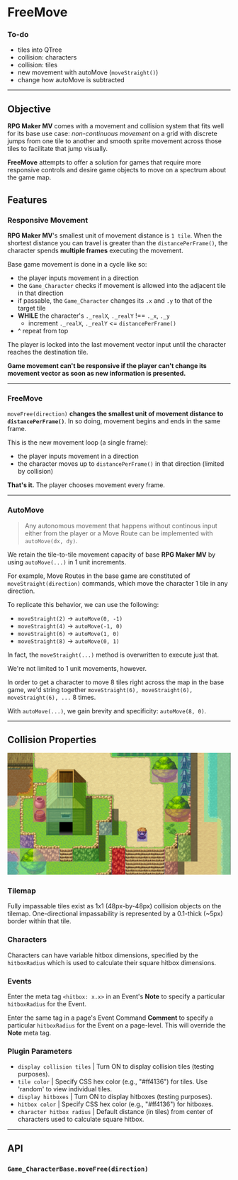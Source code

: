 # FreeMove

### To-do
 - tiles into QTree
 - collision: characters 
 - collision: tiles
 - new movement with autoMove (`moveStraight()`)
 - change how autoMove is subtracted

---

## Objective
**RPG Maker MV** comes with a movement and collision system that fits well for its base use case: *non-continuous movement* on a grid with discrete jumps from one tile to another and smooth sprite movement across those tiles to facilitate that jump visually.

**FreeMove** attempts to offer a solution for games that require more responsive controls and desire game objects to move on a spectrum about the game map.


## Features

### Responsive Movement
**RPG Maker MV**'s smallest unit of movement distance is `1 tile`. When the shortest distance you can travel is greater than the `distancePerFrame()`, the character spends **multiple frames** executing the movement.

Base game movement is done in a cycle like so:
 - the player inputs movement in a direction
 - the `Game_Character` checks if movement is allowed into the adjacent tile in that direction
 - if passable, the `Game_Character` changes its `.x` and `.y` to that of the target tile
 - **WHILE** the character's `._realX`, `._realY` !== `._x`, `._y`
     - increment `._realX`, `._realY` <= `distancePerFrame()`
 - ^ repeat from top

The player is locked into the last movement vector input until the character reaches the destination tile. 

**Game movement can't be responsive if the player can't change its movement vector as soon as new information is presented.**
 
---

### FreeMove

`moveFree(direction)` **changes the smallest unit of movement distance to `distancePerFrame()`**. In so doing, movement begins and ends in the same frame. 

This is the new movement loop (a single frame):
 - the player inputs movement in a direction
 - the character moves up to `distancePerFrame()` in that direction (limited by collision)

**That's it.** The player chooses movement every frame.

---

### AutoMove
> Any autonomous movement that happens without continous input either from the player or a Move Route can be implemented with `autoMove(dx, dy)`.

We retain the tile-to-tile movement capacity of base **RPG Maker MV** by using `autoMove(...)` in 1 unit increments.

For example, Move Routes in the base game are constituted of `moveStraight(direction)` commands, which move the character 1 tile in any direction.

To replicate this behavior, we can use the following:
 - `moveStraight(2)` -> `autoMove(0, -1)`
 - `moveStraight(4)` -> `autoMove(-1, 0)`
 - `moveStraight(6)` -> `autoMove(1, 0)`
 - `moveStraight(8)` -> `autoMove(0, 1)`

In fact, the `moveStraight(...)` method is overwritten to execute just that.

We're not limited to 1 unit movements, however.

In order to get a character to move 8 tiles right across the map in the base game, we'd string together `moveStraight(6), moveStraight(6), moveStraight(6), ...` 8 times.

With `autoMove(...)`, we gain brevity and specificity: `autoMove(8, 0)`.

--- 

## Collision Properties

![collision objects on the map](./assets/tilemap.png)

### Tilemap
Fully impassable tiles exist as 1x1 (48px-by-48px) collision objects on the tilemap. One-directional impassability is represented by a 0.1-thick (~5px) border within that tile.

### Characters 
Characters can have variable hitbox dimensions, specified by the `hitboxRadius` which is used to calculate their square hitbox dimensions. 


### Events
Enter the meta tag `<hitbox: x.x>` in an Event's **Note** to specify a particular `hitboxRadius` for the Event. 

Enter the same tag in a page's Event Command **Comment** to specify a particular `hitboxRadius` for the Event on a page-level. This will override the **Note** meta tag.

### Plugin Parameters
 - `display collision tiles` | Turn ON to display collision tiles (testing purposes).
- `tile color` | Specify CSS hex color (e.g., "#ff4136") for tiles. Use 'random' to view individual tiles.
- `display hitboxes` | Turn ON to display hitboxes (testing purposes).
- `hitbox color` | Specify CSS hex color (e.g., "#ff4136") for hitboxes.
- `character hitbox radius` | Default distance (in tiles) from center of characters used to calculate square hitbox.

---

## API 

### `Game_CharacterBase.moveFree(direction)`
